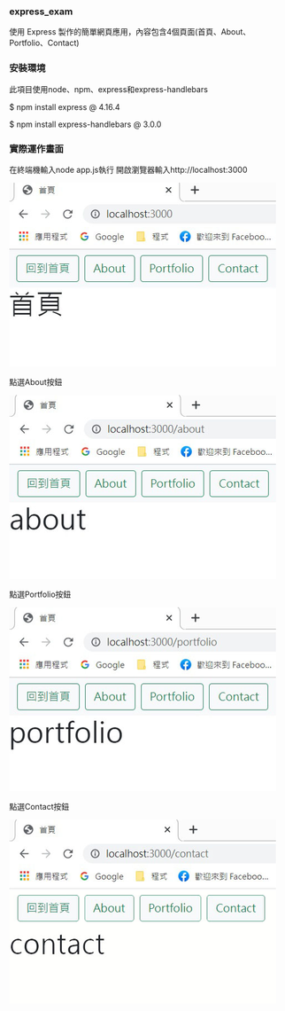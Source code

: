 ### express_exam
使用 Express 製作的簡單網頁應用，內容包含4個頁面(首頁、About、Portfolio、Contact)

### 安裝環境
此項目使用node、npm、express和express-handlebars

  $ npm install express @ 4.16.4
  
  $ npm install express-handlebars @ 3.0.0

### 實際運作畫面

在終端機輸入node app.js執行
開啟瀏覽器輸入http://localhost:3000

![](https://github.com/ShihYuan-Chiu/express_exam/blob/main/1.jpg)

點選About按鈕

![](https://github.com/ShihYuan-Chiu/express_exam/blob/main/2.jpg)

點選Portfolio按鈕

![](https://github.com/ShihYuan-Chiu/express_exam/blob/main/3.jpg)

點選Contact按鈕

![](https://github.com/ShihYuan-Chiu/express_exam/blob/main/4.jpg)
